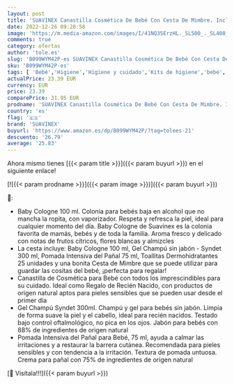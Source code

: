 ```yaml
---
layout: post
title: 'SUAVINEX Canastilla Cosmética De Bebé Con Cesta De Mimbre. Incluye: Baby Cologne 100ml  Gel Champú Syndet 300ml  Pomada Intensiva Pañal 75ml  Toallitas Dermohidratantes 25 Uds. color Rosa'
date: 2022-12-26 09:28:58
image: 'https://m.media-amazon.com/images/I/41NQ35ErzHL._SL500_._SL400_.jpg'
comments: true
category: ofertas
author: 'tole.es'
slug: 'B099WYM42P-es SUAVINEX Canastilla Cosmética De Bebé Con Cesta De Mimbre....'
sku: 'B099WYM42P-es'
tags: [ 'Bebé','Higiene','Higiene y cuidado','Kits de higiene','bebé','pañal','suavinex','🇪🇸', ]
actualPrice: 23.39 EUR
currency: EUR
price: 23.39
comparePrice: 31.95 EUR
prodname: 'SUAVINEX Canastilla Cosmética De Bebé Con Cesta De Mimbre. Incluye: Baby Cologne 100ml  Gel Champú Syndet 300ml  Pomada Intensiva Pañal 75ml  Toallitas Dermohidratantes 25 Uds. color Rosa'
country: 'es'
flag: '🇪🇸'
brand: 'SUAVINEX'
buyurl: 'https://www.amazon.es/dp/B099WYM42P/?tag=tolees-21'
descuento: '26.79'
average: '25.83'
---
```


Ahora mismo tienes [{{< param title >}}]({{< param buyurl >}}) en el siguiente enlace!

[![{{< param prodname >}}]({{< param image >}})]({{< param buyurl >}})

🔎:

- Baby Cologne 100 ml. Colonia para bebés baja en alcohol que no mancha la ropita, con vaporizador. Respeta y refresca la piel, ideal para cualquier momento del día. Baby Cologne de Suavinex es la colonia favorita de mamás, bebés y de toda la familia. Aroma fresco y delicado con notas de frutos cítricos, flores blancas y almizcles
- La cesta incluye: Baby Cologne 100 ml, Gel Champú sin jabón - Syndet 300 ml, Pomada Intensiva del Pañal 75 ml, Toallitas Dermohidratantes 25 unidades y una bonita Cesta de Mimbre que se puede utilizar para guardar las cositas del bebé, ¡perfecta para regalar!
- Canastilla de Cosmética para Bebé con todos los imprescindibles para su cuidado. Ideal como Regalo de Recién Nacido, con productos de origen natural aptos para pieles sensibles que se pueden usar desde el primer día
- Gel Champú Syndet 300ml. Champú y gel para bebés sin jabón. Limpia de forma suave la piel y el cabello, ideal para recién nacidos. Testado bajo control oftalmológico, no pica en los ojos. Jabón para bebés con 88% de ingredientes de origen natural
- Pomada Intensiva del Pañal para Bebé, 75 ml, ayuda a calmar las irritaciones y a restaurar la barrera cutánea. Recomendada para pieles sensibles y con tendencia a la irritación. Textura de pomada untuosa. Crema para pañal con 75% de ingredientes de origen natural

[🛒 Visítala!!!]({{< param buyurl >}})
